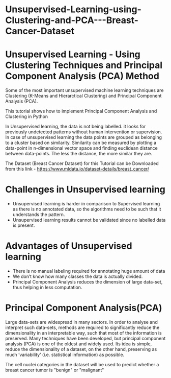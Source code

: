 # Unsupervised-Learning-using-Clustering-and-PCA---Breast-Cancer-Dataset

# Unsupervised Learning - Using Clustering Techniques and Principal Component Analysis (PCA) Method

Some of the most important unsupervised machine learning techniques are Clustering (K-Means and Hierarctical Clustering) and Principal Component Analysis (PCA). 

This tutorial shows how to implement Principal Component Analysis and Clustering in Python

In Unsupervised learning, the data is not being labelled. it looks for previously undetected patterns without human intervention or supervision. In case of unsupervised learning the data points are grouped as belonging to a cluster based on similarity. Similarity can be measured by plotting a data-point in n-dimensional vector space and finding euclidean distance between data-points. The less the distance, the more similar they are.

The Dataset (Breast Cancer Dataset) for this Tutorial can be Downloaded from this link - https://www.mldata.io/dataset-details/breast_cancer/

# Challenges in Unsupervised learning
- Unsupervised learning is harder in comparison to Supervised learning as there is no annotated data, so the algorithms need to be such that it understands the pattern.
- Unsupervised learning results cannot be validated since no labelled data is present.
# Advantages of Unsupervised learning
- There is no manual labeling required for annotating huge amount of data
- We don’t know how many classes the data is actually divided.
- Principal Component Analysis reduces the dimension of large data-set, thus helping in less computation.
# Principal Component Analysis(PCA)
Large data-sets are widespread in many sectors. In order to analyse and interpret such data-sets, methods are required to significantly reduce the dimensionality in an interpretable way, such that most of the information is preserved. Many techniques have been developed, but principal component analysis (PCA) is one of the oldest and widely used. Its idea is simple, reduce the dimensionality of a dataset, on the other hand, preserving as much ‘variability’ (i.e. statistical information) as possible.

The cell nuclei categories in the dataset will be used to predict whether a breast cancer tumor is "benign" or "malignant"
